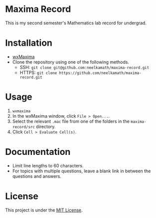 # Maxima Record

This is my second semester's Mathematics lab record for undergrad.

# Installation

- [wxMaxima](https://wxmaxima-developers.github.io/wxmaxima/download.html)
- Clone the repository using one of the following methods.
    - SSH: `git clone git@github.com:neelkamath/maxima-record.git`
    - HTTPS: `git clone https://github.com/neelkamath/maxima-record.git`

# Usage

1. `wxmaxima`
1. In the wxMaxima window, click `File > Open...`.
1. Select the relevant `.mac` file from one of the folders in the `maxima-record/src` directory.
1. Click `Cell > Evaluate Cell(s)`.

# Documentation

- Limit line lengths to 60 characters.
- For topics with multiple questions, leave a blank link in between the questions and answers.

# License

This project is under the [MIT License](LICENSE).